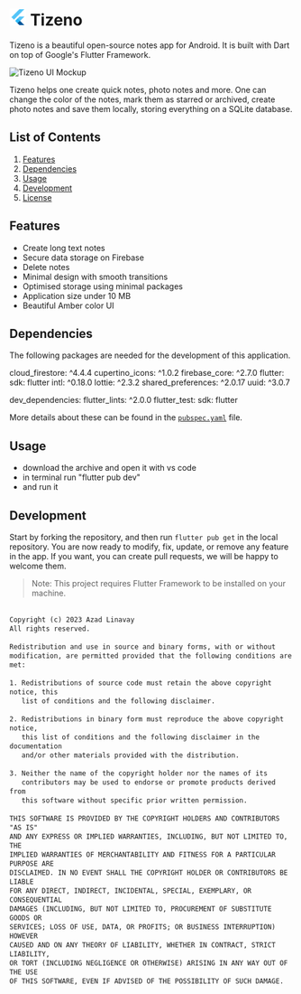# <img src="android/app/src/main/res/mipmap-xxhdpi/ic_launcher.png" alt="icon" width=30> Tizeno

Tizeno is a beautiful open-source notes app for Android. It is built with Dart on top of Google's Flutter Framework.

![Tizeno UI Mockup](demo/Tizeno_Mockup.jpg)

Tizeno helps one create quick notes, photo notes and more. One can change the color of the notes, mark them as starred or archived, create photo notes and save them locally, storing everything on a SQLite database.

## List of Contents

1. [Features](#features)
2. [Dependencies](#dependencies)
3. [Usage](#usage)
4. [Development](#development)
5. [License](#license)


## Features

- Create long text notes
- Secure data storage on Firebase
- Delete notes
- Minimal design with smooth transitions
- Optimised storage using minimal packages
- Application size under 10 MB
- Beautiful Amber color UI


## Dependencies

The following packages are needed for the development of this application.


 cloud_firestore: ^4.4.4
  cupertino_icons: ^1.0.2
  firebase_core: ^2.7.0
  flutter:
    sdk: flutter
  intl: ^0.18.0
  lottie: ^2.3.2
  shared_preferences: ^2.0.17
  uuid: ^3.0.7

dev_dependencies:
  flutter_lints: ^2.0.0
  flutter_test:
    sdk: flutter

More details about these can be found in the [`pubspec.yaml`](https://github.com/azadlinavay/note-talkingApp/blob/main/pubspec.yaml) file.

## Usage

- download the archive and open it with  vs code
- in terminal run "flutter pub dev"
- and run it


## Development

Start by forking the repository, and then run `flutter pub get` in the local repository. You are now ready to modify, fix, update, or remove any feature in the app. If you want, you can create pull requests, we will be happy to welcome them.
>Note: This project requires Flutter Framework to be installed on your machine.

```

Copyright (c) 2023 Azad Linavay
All rights reserved.

Redistribution and use in source and binary forms, with or without
modification, are permitted provided that the following conditions are met:

1. Redistributions of source code must retain the above copyright notice, this
   list of conditions and the following disclaimer.

2. Redistributions in binary form must reproduce the above copyright notice,
   this list of conditions and the following disclaimer in the documentation
   and/or other materials provided with the distribution.

3. Neither the name of the copyright holder nor the names of its
   contributors may be used to endorse or promote products derived from
   this software without specific prior written permission.

THIS SOFTWARE IS PROVIDED BY THE COPYRIGHT HOLDERS AND CONTRIBUTORS "AS IS"
AND ANY EXPRESS OR IMPLIED WARRANTIES, INCLUDING, BUT NOT LIMITED TO, THE
IMPLIED WARRANTIES OF MERCHANTABILITY AND FITNESS FOR A PARTICULAR PURPOSE ARE
DISCLAIMED. IN NO EVENT SHALL THE COPYRIGHT HOLDER OR CONTRIBUTORS BE LIABLE
FOR ANY DIRECT, INDIRECT, INCIDENTAL, SPECIAL, EXEMPLARY, OR CONSEQUENTIAL
DAMAGES (INCLUDING, BUT NOT LIMITED TO, PROCUREMENT OF SUBSTITUTE GOODS OR
SERVICES; LOSS OF USE, DATA, OR PROFITS; OR BUSINESS INTERRUPTION) HOWEVER
CAUSED AND ON ANY THEORY OF LIABILITY, WHETHER IN CONTRACT, STRICT LIABILITY,
OR TORT (INCLUDING NEGLIGENCE OR OTHERWISE) ARISING IN ANY WAY OUT OF THE USE
OF THIS SOFTWARE, EVEN IF ADVISED OF THE POSSIBILITY OF SUCH DAMAGE.
```

